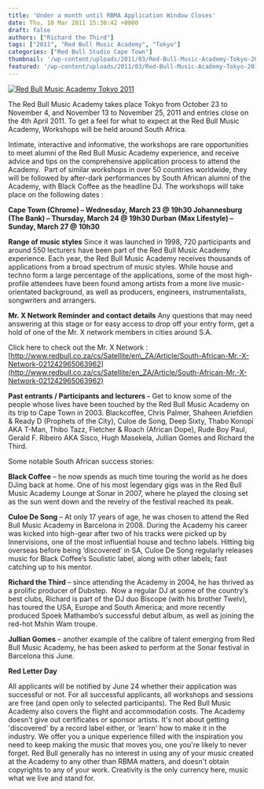 ```yaml
---
title: 'Under a month until RBMA Application Window Closes'
date: Thu, 10 Mar 2011 15:30:42 +0000
draft: false
authors: ["Richard the Third"]
tags: ["2011", "Red Bull Music Academy", "Tokyo"]
categories: ["Red Bull Studio Cape Town"]
thumbnail: '/wp-content/uploads/2011/03/Red-Bull-Music-Academy-Tokyo-2011-150x150.jpg'
featured: '/wp-content/uploads/2011/03/Red-Bull-Music-Academy-Tokyo-2011-304x190.jpg'
---
```


[![](/wp-content/uploads/2011/03/Red-Bull-Music-Academy-Tokyo-2011.jpg "Red Bull Music Academy Tokyo 2011")](/2011/03/10/under-a-month-until-rbma-application-window-closes/red-bull-music-academy-tokyo-2011/)

The Red Bull Music Academy takes place Tokyo from October 23 to November 4, and November 13 to November 25, 2011 and entries close on the 4th April 2011. To get a feel for what to expect at the Red Bull Music Academy, Workshops will be held around South Africa.

Intimate, interactive and informative, the workshops are rare opportunities to meet alumni of the Red Bull Music Academy experience, and receive advice and tips on the comprehensive application process to attend the Academy.  Part of similar workshops in over 50 countries worldwide, they will be followed by after-dark performances by South African alumni of the Academy, with Black Coffee as the headline DJ. The workshops will take place on the following dates :

**Cape Town (Chrome) – Wednesday, March 23 @ 19h30 Johannesburg (The Bank) – Thursday, March 24 @ 19h30 Durban (Max Lifestyle) – Sunday, March 27 @ 10h30**

**Range of music styles** Since it was launched in 1998, 720 participants and around 550 lecturers have been part of the Red Bull Music Academy experience. Each year, the Red Bull Music Academy receives thousands of applications from a broad spectrum of music styles. While house and techno form a large percentage of the applications, some of the most high-profile attendees have been found among artists from a more live music-orientated background, as well as producers, engineers, instrumentalists, songwriters and arrangers.

**Mr. X Network Reminder and contact details** Any questions that may need answering at this stage or for easy access to drop off your entry form, get a hold of one of the Mr. X network members in cities around S.A.

Click here to check out the Mr. X Network : [http://www.redbull.co.za/cs/Satellite/en\_ZA/Article/South-African-Mr.-X-Network-021242965063962](http://www.redbull.co.za/cs/Satellite/en_ZA/Article/South-African-Mr.-X-Network-021242965063962)

**Past entrants / Participants and lecturers -** Get to know some of the people whose lives have been touched by the Red Bull Music Academy on its trip to Cape Town in 2003. Blackcoffee, Chris Palmer, Shaheen Ariefdien & Ready D (Prophets of the City), Culoe de Song, Deep Sixty, Thabo Konopi AKA T-Man, Thibo Tazz, Fletcher & Roach (African Dope), Rude Boy Paul, Gerald F. Ribeiro AKA Sisco, Hugh Masekela, Jullian Gomes and Richard the Third.

Some notable South African success stories:

**Black Coffee** – he now spends as much time touring the world as he does DJing back at home. One of his most legendary gigs was in the Red Bull Music Academy Lounge at Sonar in 2007, where he played the closing set as the sun went down and the revelry of the festival reached its peak.

**Culoe De Song** – At only 17 years of age, he was chosen to attend the Red Bull Music Academy in Barcelona in 2008. During the Academy his career was kicked into high-gear after two of his tracks were picked up by Innervisions, one of the most influential house and techno labels. Hitting big overseas before being ‘discovered’ in SA, Culoe De Song regularly releases music for Black Coffee’s Soulistic label, along with other labels; fast catching up to his mentor.

**Richard the Third** – since attending the Academy in 2004, he has thrived as a prolific producer of Dubstep.  Now a regular DJ at some of the country’s best clubs, Richard is part of the DJ duo Biscope (with his brother Twelv), has toured the USA, Europe and South America; and more recently produced Spoek Mathambo’s successful debut album, as well as joining the red-hot Mshin Wam troupe.

**Jullian Gomes** – another example of the calibre of talent emerging from Red Bull Music Academy, he has been asked to perform at the Sonar festival in Barcelona this June.

**Red Letter Day**

All applicants will be notified by June 24 whether their application was successful or not. For all successful applicants, all workshops and sessions are free (and open only to selected participants). The Red Bull Music Academy also covers the flight and accommodation costs. The Academy doesn't give out certificates or sponsor artists. It's not about getting 'discovered' by a record label either, or 'learn' how to make it in the industry. We offer you a unique experience filled with the inspiration you need to keep making the music that moves you, one you're likely to never forget. Red Bull generally has no interest in using any of your music created at the Academy to any other than RBMA matters, and doesn't obtain copyrights to any of your work. Creativity is the only currency here, music what we live and stand for.

